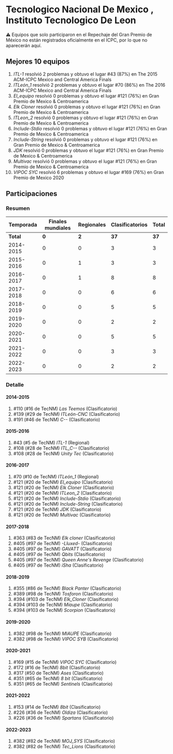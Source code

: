 # Tecnologico Nacional De Mexico , Instituto Tecnologico De Leon

:warning: Equipos que solo participaron en el Repechaje del Gran Premio de México no están registrados oficialmente en el ICPC, por lo que no aparecerán aquí.

## Mejores 10 equipos

1. _ITL-1_ resolvió 2 problemas y obtuvo el lugar #43 (87%) en The 2015 ACM-ICPC Mexico and Central America Finals
1. _ITLeón_1_ resolvió 2 problemas y obtuvo el lugar #70 (86%) en The 2016 ACM-ICPC Mexico and Central America Finals
1. _El_equipo_ resolvió 0 problemas y obtuvo el lugar #121 (76%) en Gran Premio de Mexico & Centroamerica
1. _Elk Cloner_ resolvió 0 problemas y obtuvo el lugar #121 (76%) en Gran Premio de Mexico & Centroamerica
1. _ITLeon_2_ resolvió 0 problemas y obtuvo el lugar #121 (76%) en Gran Premio de Mexico & Centroamerica
1. _Include-Stdio_ resolvió 0 problemas y obtuvo el lugar #121 (76%) en Gran Premio de Mexico & Centroamerica
1. _Include-String_ resolvió 0 problemas y obtuvo el lugar #121 (76%) en Gran Premio de Mexico & Centroamerica
1. _JDK_ resolvió 0 problemas y obtuvo el lugar #121 (76%) en Gran Premio de Mexico & Centroamerica
1. _Multivac_ resolvió 0 problemas y obtuvo el lugar #121 (76%) en Gran Premio de Mexico & Centroamerica
1. _VIPOC SYC_ resolvió 6 problemas y obtuvo el lugar #169 (76%) en Gran Premio de Mexico 2020

## Participaciones

### Resumen

| Temporada | Finales mundiales | Regionales | Clasificatorios | Total |
| --- | --- | --- | --- | --- |
| **Total** | **0** | **2** | **37** | **37** |
| 2014-2015 | 0 | 0 | 3 | 3 |
| 2015-2016 | 0 | 1 | 3 | 3 |
| 2016-2017 | 0 | 1 | 8 | 8 |
| 2017-2018 | 0 | 0 | 6 | 6 |
| 2018-2019 | 0 | 0 | 5 | 5 |
| 2019-2020 | 0 | 0 | 2 | 2 |
| 2020-2021 | 0 | 0 | 5 | 5 |
| 2021-2022 | 0 | 0 | 3 | 3 |
| 2022-2023 | 0 | 0 | 2 | 2 |

### Detalle

#### 2014-2015

1. #110 (#16 de TecNM) _Las Teemos_ (Clasificatorio)
1. #139 (#29 de TecNM) _ITLeón-CNC_ (Clasificatorio)
1. #191 (#46 de TecNM) _C--_ (Clasificatorio)

#### 2015-2016

1. #43 (#5 de TecNM) _ITL-1_ (Regional)
1. #108 (#28 de TecNM) _ITL_C--_ (Clasificatorio)
1. #108 (#28 de TecNM) _Unity Tec_ (Clasificatorio)

#### 2016-2017

1. #70 (#10 de TecNM) _ITLeón_1_ (Regional)
1. #121 (#20 de TecNM) _El_equipo_ (Clasificatorio)
1. #121 (#20 de TecNM) _Elk Cloner_ (Clasificatorio)
1. #121 (#20 de TecNM) _ITLeon_2_ (Clasificatorio)
1. #121 (#20 de TecNM) _Include-Stdio_ (Clasificatorio)
1. #121 (#20 de TecNM) _Include-String_ (Clasificatorio)
1. #121 (#20 de TecNM) _JDK_ (Clasificatorio)
1. #121 (#20 de TecNM) _Multivac_ (Clasificatorio)

#### 2017-2018

1. #363 (#83 de TecNM) _Elk cloner_ (Clasificatorio)
1. #405 (#97 de TecNM) _-Lluxed-_ (Clasificatorio)
1. #405 (#97 de TecNM) _GAVATT_ (Clasificatorio)
1. #405 (#97 de TecNM) _Qbits_ (Clasificatorio)
1. #405 (#97 de TecNM) _Queen Anne's Revenge_ (Clasificatorio)
1. #405 (#97 de TecNM) _iSha_ (Clasificatorio)

#### 2018-2019

1. #355 (#86 de TecNM) _Black Panter_ (Clasificatorio)
1. #389 (#98 de TecNM) _Tosforon_ (Clasificatorio)
1. #394 (#103 de TecNM) _Elk_Cloner_ (Clasificatorio)
1. #394 (#103 de TecNM) _Miaupe_ (Clasificatorio)
1. #394 (#103 de TecNM) _Scorpion_ (Clasificatorio)

#### 2019-2020

1. #382 (#98 de TecNM) _MIAUPE_ (Clasificatorio)
1. #382 (#98 de TecNM) _VIPOC SYB_ (Clasificatorio)

#### 2020-2021

1. #169 (#15 de TecNM) _VIPOC SYC_ (Clasificatorio)
1. #172 (#16 de TecNM) _8bit_ (Clasificatorio)
1. #317 (#50 de TecNM) _Ases_ (Clasificatorio)
1. #351 (#65 de TecNM) _8 bit_ (Clasificatorio)
1. #351 (#65 de TecNM) _Sentinels_ (Clasificatorio)

#### 2021-2022

1. #153 (#14 de TecNM) _8bit_ (Clasificatorio)
1. #226 (#36 de TecNM) _Oldiza_ (Clasificatorio)
1. #226 (#36 de TecNM) _Spartans_ (Clasificatorio)

#### 2022-2023

1. #382 (#82 de TecNM) _MOJ_SYS_ (Clasificatorio)
1. #382 (#82 de TecNM) _Tec_Lions_ (Clasificatorio)





